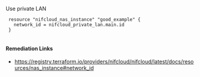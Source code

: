
Use private LAN

```hcl
 resource "nifcloud_nas_instance" "good_example" {
   network_id = nifcloud_private_lan.main.id
 }
 
```

#### Remediation Links
 - https://registry.terraform.io/providers/nifcloud/nifcloud/latest/docs/resources/nas_instance#network_id

